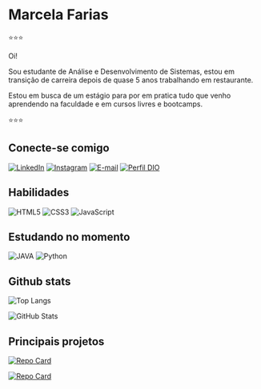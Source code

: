 # Marcela Farias
⭐⭐⭐

Oi! 

Sou estudante de Análise e Desenvolvimento de Sistemas, estou em transição de carreira depois de quase 5 anos trabalhando em restaurante.

Estou em busca de um estágio para por em pratica tudo que venho aprendendo na faculdade e em cursos livres e bootcamps.

⭐⭐⭐

## Conecte-se comigo

[![LinkedIn](https://img.shields.io/badge/LinkedIn-000?style=for-the-badge&logo=linkedin&logoColor=30A3DC)](https://www.linkedin.com/in/marcela-farias1103) 
[![Instagram](https://img.shields.io/badge/Instagram-000?style=for-the-badge&logo=instagram&logoColor=E94D5F)](https://www.instagram.com/mastercella)
[![E-mail](https://img.shields.io/badge/Email-000?style=for-the-badge&logo=microsoft-outlook&logoColor=30A3DC)](mailto:marcela.s.f@hotmail.com)
[![Perfil DIO](https://img.shields.io/badge/Perfil_DIO-000?style=for-the-badge&logo=&logoColor=30A3DC)](https://web.dio.me/users/marcela_s_f)

## Habilidades

![HTML5](https://img.shields.io/badge/HTML5-000?style=for-the-badge&logo=html5&logoColor=30A3DC) 
![CSS3](https://img.shields.io/badge/CSS3-000?style=for-the-badge&logo=css3&logoColor=E94D5F)
![JavaScript](https://img.shields.io/badge/JavaScript-000?style=for-the-badge&logo=javascript&logoColor=30A3DC)


## Estudando no momento 

![JAVA](https://img.shields.io/badge/Java-000?style=for-the-badge&logo=openjdk&logoColor=30A3DC)
![Python](https://img.shields.io/badge/Python-000?style=for-the-badge&logo=python&logoColor=E94D5F)

## Github stats

![Top Langs](https://github-readme-stats-git-masterrstaa-rickstaa.vercel.app/api/top-langs/?username=mastercella&layout=compact&bg_color=000&border_color=30A3DC&title_color=E94D5F&text_color=FFF)

![GitHub Stats](https://github-readme-stats.vercel.app/api?username=mastercella&theme=transparent&bg_color=000&border_color=30A3DC&show_icons=true&icon_color=30A3DC&title_color=E94D5F&text_color=FFF&hide=stars)

## Principais projetos

[![Repo Card](https://github-readme-stats.vercel.app/api/pin/?username=mastercella&repo=dio-lab-open-source&bg_color=000&border_color=30A3DC&show_icons=true&icon_color=30A3DC&title_color=E94D5F&text_color=FFF)](https://github.com/mastercella/dio-lab-open-source)

[![Repo Card](https://github-readme-stats.vercel.app/api/pin/?username=mastercella&repo=projeto-pokemon&bg_color=000&border_color=30A3DC&show_icons=true&icon_color=30A3DC&title_color=E94D5F&text_color=FFF)](https://github.com/mastercella/projeto-pokemon)
